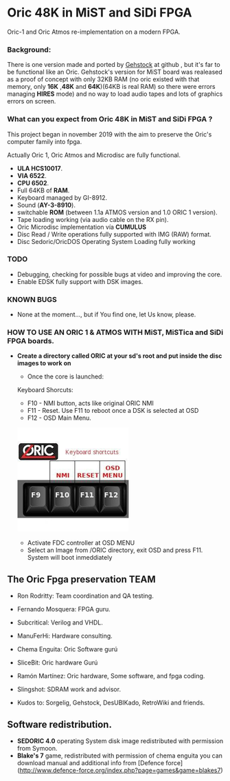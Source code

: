 # Oric 48K in MiST and SiDi FPGA

Oric-1 and Oric Atmos re-implementation on a modern FPGA.

### Background:

There is one version made and ported by [Gehstock](https://github.com/Gehstock/Mist_FPGA/tree/master/Computer_MiST/OricInFPGA_MiST) at github , but it's far to be functional like an Oric. Gehstock's version for MiST board was realeased as a proof of concept with only 32KB RAM (no oric existed with that memory, only **16K** ,**48K** and **64K**)(64KB is real RAM) so there were errors managing **HIRES** mode) and no way to load audio tapes and lots of graphics errors on screen.

### What can you expect from Oric 48K in MiST and SiDi FPGA ?

This project began in november 2019 with the aim to preserve the Oric's computer family into fpga.

Actually Oric 1, Oric Atmos and Microdisc are fully functional.
* **ULA HCS10017**.
* **VIA 6522**.
* **CPU 6502**.
* Full 64KB of **RAM**.
* Keyboard managed by GI-8912.
* Sound (**AY-3-8910**).
* switchable **ROM** (between 1.1a ATMOS version and 1.0 ORIC 1 version).
* Tape loading working (via audio cable on the RX pin).
* Oric Microdisc implementation vía **CUMULUS**
* Disc Read / Write operations fully supported with IMG (RAW) format.
* Disc Sedoric/OricDOS Operating System Loading fully working

### TODO

 * Debugging, checking for possible bugs at video and improving the core.
 * Enable EDSK fully support with DSK images.

### KNOWN BUGS

   * None at the moment..., but if You find one, let Us know, please.
   
### HOW TO USE AN ORIC 1 & ATMOS WITH MiST, MiSTica and SiDi FPGA boards.

* **Create a directory called ORIC at your sd's root and put inside the disc images to work on**

   * Once the core is launched:
   
   Keyboard Shorcuts:
   * F10 - NMI button, acts like original ORIC NMI
   * F11 - Reset. Use F11 to reboot once a DSK is selected at OSD
   * F12 - OSD Main Menu.

   ![shortcuts](img/shorcuts.jpg?raw=true "Keyboard shortcuts")   
   
   * Activate FDC controller at OSD MENU
   * Select an Image from /ORIC directory, exit OSD and press F11. System will boot inmeddiately

   

## The Oric Fpga preservation TEAM

   * Ron Rodritty:  Team coordination and QA testing.
   * Fernando Mosquera: FPGA guru.
   * Subcritical: Verilog and VHDL.
   * ManuFerHi: Hardware consulting.
   * Chema Enguita: Oric Software gurú
   * SliceBit: Oric hardware Gurú
   * Ramón Martínez:  Oric hardware, Some software, and fpga coding.
   * Slingshot: SDRAM work and advisor.
   
* Kudos to: Sorgelig, Gehstock, DesUBIKado, RetroWiki and friends.

## Software redistribution.
* **SEDORIC 4.0** operating System disk image redistributed with permission from Symoon.
* **Blake's 7** game, redistributed with permission of chema enguita you can download manual and additional info from [Defence force] (http://www.defence-force.org/index.php?page=games&game=blakes7) 
